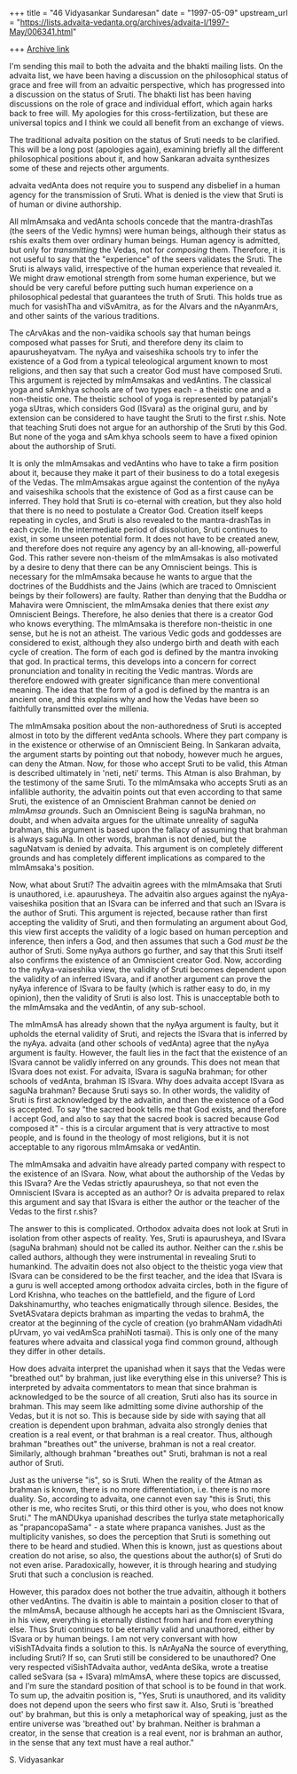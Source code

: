 +++
title = "46 Vidyasankar Sundaresan"
date = "1997-05-09"
upstream_url = "https://lists.advaita-vedanta.org/archives/advaita-l/1997-May/006341.html"

+++
[Archive link](https://lists.advaita-vedanta.org/archives/advaita-l/1997-May/006341.html)

I'm sending this mail to both the advaita and the bhakti mailing lists.
On the advaita list, we have been having a discussion on the philosophical
status of grace and free will from an advaitic perspective, which has
progressed into a discussion on the status of Sruti. The bhakti list has
been having discussions on the role of grace and individual effort, which
again harks back to free will. My apologies for this cross-fertilization,
but these are universal topics and I think we could all benefit from an
exchange of views.

The traditional advaita position on the status of Sruti needs to be
clarified. This will be a long post (apologies again), examining briefly
all the different philosophical positions about it, and how Sankaran
advaita synthesizes some of these and rejects other arguments.

advaita vedAnta does not require you to suspend any disbelief in a human
agency for the transmission of Sruti. What is denied is the view that
Sruti is of human or divine authorship.

All mImAmsaka and vedAnta schools concede that the mantra-drashTas (the
seers of the Vedic hymns) were human beings, although their status as
rshis exalts them over ordinary human beings. Human agency is admitted,
but only for *transmitting* the Vedas, not for *composing* them.
Therefore, it is not useful to say that the "experience" of the seers
validates the Sruti. The Sruti is always valid, irrespective of the human
experience that revealed it. We might draw emotional strength from some
human experience, but we should be very careful before putting such human
experience on a philosophical pedestal that guarantees the truth of Sruti.
This holds true as much for vasishTha and viSvAmitra, as for the Alvars
and the nAyanmArs, and other saints of the various traditions.

The cArvAkas and the non-vaidika schools say that human beings composed
what passes for Sruti, and therefore deny its claim to apaurusheyatvam.
The nyAya and vaiseshika schools try to infer the existence of a God from
a typical teleological argument known to most religions, and then say that
such a creator God must have composed Sruti. This argument is rejected
by mImAmsakas and vedAntins. The classical yoga and sAmkhya schools are of
two types each - a theistic one and a non-theistic one. The theistic
school of yoga is represented by patanjali's yoga sUtras, which considers
God (ISvara) as the original guru, and by extension can be considered to
have taught the Sruti to the first r.shis. Note that teaching Sruti
does not argue for an authorship of the Sruti by this God. But none of the
yoga and sAm.khya schools seem to have a fixed opinion about the
authorship of Sruti.

It is only the mImAmsakas and vedAntins who have to take a firm position
about it, because they make it part of their business to do a total
exegesis of the Vedas. The mImAmsakas argue against the contention of the
nyAya and vaiseshika schools that the existence of God as a first cause
can be inferred. They hold that Sruti is co-eternal with creation, but
they also hold that there is no need to postulate a Creator God. Creation
itself keeps repeating in cycles, and Sruti is also revealed to the
mantra-drashTas in each cycle. In the intermediate period of dissolution,
Sruti continues to exist, in some unseen potential form. It does not have
to be created anew, and therefore does not require any agency by an
all-knowing, all-powerful God. This rather severe non-theism of the
mImAmsakas is also motivated by a desire to deny that there can be any
Omniscient beings. This is necessary for the mImAmsaka because he wants to
argue that the doctrines of the Buddhists and the Jains (which are traced
to Omniscient beings by their followers) are faulty. Rather than denying
that the Buddha or Mahavira were Omniscient, the mImAmsaka denies that
there exist *any* Omniscient Beings. Therefore, he also denies that there
is a creator God who knows everything. The mImAmsaka is therefore
non-theistic in one sense, but he is not an atheist. The various Vedic
gods and goddesses are considered to exist, although they also undergo
birth and death with each cycle of creation. The form of each god is
defined by the mantra invoking that god. In practical terms, this
develops into a concern for correct pronunciation and tonality in reciting
the Vedic mantras. Words are therefore endowed with greater significance
than mere conventional meaning. The idea that the form of a god is defined
by the mantra is an ancient one, and this explains why and how the Vedas
have been so faithfully transmitted over the millenia.

The mImAmsaka position about the non-authoredness of Sruti is accepted
almost in toto by the different vedAnta schools. Where they part company
is in the existence or otherwise of an Omniscient Being. In Sankaran
advaita, the argument starts by pointing out that nobody, however much he
argues, can deny the Atman. Now, for those who accept Sruti to be
valid, this Atman is described ultimately in 'neti, neti' terms.
This Atman is also Brahman, by the testimony of the same Sruti. To the
mImAmsaka who accepts Sruti as an infallible authority, the advaitin
points out that even according to that same Sruti, the existence of an
Omniscient Brahman cannot be denied *on mImAmsa grounds*. Such an
Omniscient Being is saguNa brahman, no doubt, and when advaita argues for
the ultimate unreality of saguNa brahman, this argument is based upon the
fallacy of assuming that brahman is always saguNa. In other words, brahman
is not denied, but the saguNatvam is denied by advaita. This argument is
on completely different grounds and has completely different implications
as compared to the mImAmsaka's position.

Now, what about Sruti? The advaitin agrees with the mImAmsaka that Sruti
is unauthored, i.e. apaurusheya. The advaitin also argues against the
nyAya-vaiseshika position that an ISvara can be inferred and that such an
ISvara is the author of Sruti. This argument is rejected, because rather
than first accepting the validity of Sruti, and then formulating an
argument about God, this view first accepts the validity of a logic based
on human perception and inference, then infers a God, and then assumes
that such a God *must be* the author of Sruti. Some nyAya authors go
further, and say that this Sruti itself also confirms the existence of an
Omniscient creator God. Now, according to the nyAya-vaiseshika view, the
validity of Sruti becomes dependent upon the validity of an inferred
ISvara, and if another argument can prove the nyAya inference of ISvara to
be faulty (which is rather easy to do, in my opinion), then the validity
of Sruti is also lost. This is unacceptable both to the mImAmsaka and the
vedAntin, of any sub-school.

The mImAmsA has already shown that the nyAya argument is faulty, but it
upholds the eternal validity of Sruti, and rejects the ISvara that is
inferred by the nyAya. advaita (and other schools of vedAnta) agree that
the nyAya argument is faulty. However, the fault lies in the fact that the
existence of an ISvara cannot be validly inferred on any grounds. This
does not mean that ISvara does not exist. For advaita, ISvara is saguNa
brahman; for other schools of vedAnta, brahman IS ISvara. Why does
advaita accept ISvara as saguNa brahman? Because Sruti says so. In other
words, the validity of Sruti is first acknowledged by the advaitin, and
then the existence of a God is accepted. To say "the sacred book tells
me that God exists, and therefore I accept God, and also to say that the
sacred book is sacred because God composed it" - this is a circular
argument that is very attractive to most people, and is found in the
theology of most religions, but it is not acceptable to any rigorous
mImAmsaka or vedAntin.

The mImAmsaka and advaitin have already parted company with respect to the
existence of an ISvara. Now, what about the authorship of the Vedas by
this ISvara? Are the Vedas strictly apaurusheya, so that not even the
Omniscient ISvara is accepted as an author? Or is advaita prepared to
relax this argument and say that ISvara is either the author or the
teacher of the Vedas to the first r.shis?

The answer to this is complicated. Orthodox advaita does not look at Sruti
in isolation from other aspects of reality. Yes, Sruti is apaurusheya, and
ISvara (saguNa brahman) should not be called its author. Neither can the
r.shis be called authors, although they were instrumental in revealing
Sruti to humankind. The advaitin does not also object to the theistic yoga
view that ISvara can be considered to be the first teacher, and the idea
that ISvara is a guru is well accepted among orthodox advaita circles,
both in the figure of Lord Krishna, who teaches on the battlefield, and
the figure of Lord Dakshinamurthy, who teaches enigmatically through
silence. Besides, the SvetASvatara depicts brahman as imparting the vedas
to brahmA, the creator at the beginning of the cycle of creation (yo
brahmANam vidadhAti pUrvam, yo vai vedAmSca prahiNoti tasmai). This is
only one of the many features where advaita and classical yoga find common
ground, although they differ in other details.

How does advaita interpret the upanishad when it says that the Vedas were
"breathed out" by brahman, just like everything else in this universe?
This is interpreted by advaita commentators to mean that since brahman is
acknowledged to be the source of all creation, Sruti also has its source
in brahman. This may seem like admitting some divine authorship of the
Vedas, but it is not so. This is because side by side with saying that all
creation is dependent upon brahman, advaita also strongly denies that
creation is a real event, or that brahman is a real creator. Thus,
although brahman "breathes out" the universe, brahman is not a real
creator. Similarly, although brahman "breathes out" Sruti, brahman is not
a real author of Sruti.

Just as the universe "is", so is Sruti. When the reality of the Atman as
brahman is known, there is no more differentiation, i.e. there is no more
duality. So, according to advaita, one cannot even say "this is Sruti,
this other is me, who recites Sruti, or this third other is you, who does
not know Sruti." The mANDUkya upanishad describes the turIya state
metaphorically as "prapancopaSama" - a state where prapanca vanishes. Just
as the multiplicity vanishes, so does the perception that Sruti is
something out there to be heard and studied. When this is known, just as
questions about creation do not arise, so also, the questions about the
author(s) of Sruti do not even arise. Paradoxically, however, it is
through hearing and studying Sruti that such a conclusion is reached.

However, this paradox does not bother the true advaitin, although it
bothers other vedAntins. The dvaitin is able to maintain a position closer
to that of the mImAmsA, because although he accepts hari as the Omniscient
ISvara, in his view, everything is eternally distinct from hari and from
everything else. Thus Sruti continues to be eternally valid and
unauthored, either by ISvara or by human beings. I am not very conversant
with how viSishTAdvaita finds a solution to this. Is nArAyaNa the source
of everything, including Sruti? If so, can Sruti still be considered to be
unauthored? One very respected viSishTAdvaita author, vedAnta deSika,
wrote a treatise called seSvara (sa + ISvara) mImAmsA, where these topics
are discussed, and I'm sure the standard position of that school is to be
found in that work. To sum up, the advaitin position is, "Yes, Sruti is
unauthored, and its validity does not depend upon the seers who first saw
it. Also, Sruti is 'breathed out' by brahman, but this is only a
metaphorical way of speaking, just as the entire universe was 'breathed
out' by brahman. Neither is brahman a creator, in the sense that creation
is a real event, nor is brahman an author, in the sense that any text must
have a real author."

S. Vidyasankar

